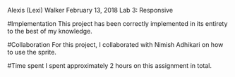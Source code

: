 Alexis (Lexi) Walker
February 13, 2018
Lab 3: Responsive

#Implementation
This project has been correctly implemented in its entirety to the best of
my knowledge.

#Collaboration
For this project,  I collaborated with Nimish Adhikari on how to use the sprite.

#Time spent
I spent approximately 2 hours on this assignment in total.
